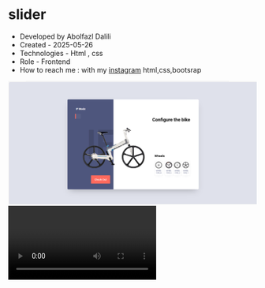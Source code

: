 # slider
- Developed by Abolfazl Dalili
- Created - 2025-05-26
- Technologies  - Html , css 
- Role - Frontend
- How to reach me : with my [instagram](https://www.instagram.com/abolfazl_dalili2023)
html,css,bootsrap
<img src="./slider/Images/slider.png" alt="project">
<video><source src="./slider/movi/Rec 0001.mp4"></video>

